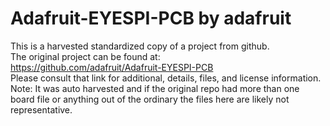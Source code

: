 
# Adafruit-EYESPI-PCB by adafruit  
This is a harvested standardized copy of a project from github.  
The original project can be found at:  
https://github.com/adafruit/Adafruit-EYESPI-PCB  
Please consult that link for additional, details, files, and license information.  
Note: It was auto harvested and if the original repo had more than one board file or anything out of the ordinary the files here are likely not representative.  
    